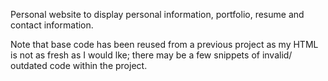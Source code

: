 Personal website to display personal information, portfolio, resume and contact information.

Note that base code has been reused from a previous project as my HTML is not as fresh as I would lke; there may be a few snippets of invalid/ outdated code within the project.
